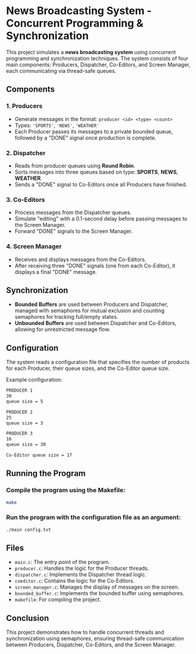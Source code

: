 # News Broadcasting System - Concurrent Programming & Synchronization

This project simulates a **news broadcasting system** using concurrent programming and synchronization techniques. The system consists of four main components: Producers, Dispatcher, Co-Editors, and Screen Manager, each communicating via thread-safe queues.

## Components

### 1. Producers
- Generate messages in the format: `producer <id> <type> <count>`
- Types: `'SPORTS'`, `'NEWS'`, `'WEATHER'`
- Each Producer passes its messages to a private bounded queue, followed by a "DONE" signal once production is complete.

### 2. Dispatcher
- Reads from producer queues using **Round Robin**.
- Sorts messages into three queues based on type: **SPORTS**, **NEWS**, **WEATHER**.
- Sends a "DONE" signal to Co-Editors once all Producers have finished.

### 3. Co-Editors
- Process messages from the Dispatcher queues.
- Simulate "editing" with a 0.1-second delay before passing messages to the Screen Manager.
- Forward "DONE" signals to the Screen Manager.

### 4. Screen Manager
- Receives and displays messages from the Co-Editors.
- After receiving three "DONE" signals (one from each Co-Editor), it displays a final "DONE" message.

## Synchronization

- **Bounded Buffers** are used between Producers and Dispatcher, managed with semaphores for mutual exclusion and counting semaphores for tracking full/empty states.
- **Unbounded Buffers** are used between Dispatcher and Co-Editors, allowing for unrestricted message flow.

## Configuration

The system reads a configuration file that specifies the number of products for each Producer, their queue sizes, and the Co-Editor queue size.

Example configuration:

```txt
PRODUCER 1
30
queue size = 5

PRODUCER 2
25
queue size = 3

PRODUCER 3
16
queue size = 30

Co-Editor queue size = 17
```
## Running the Program

### Compile the program using the Makefile:
```bash
make
```
### Run the program with the configuration file as an argument:

```bash
./main config.txt
```
## Files

- `main.c`: The entry point of the program.
- `producer.c`: Handles the logic for the Producer threads.
- `dispatcher.c`: Implements the Dispatcher thread logic.
- `coeditor.c`: Contains the logic for the Co-Editors.
- `screen_manager.c`: Manages the display of messages on the screen.
- `bounded_buffer.c`: Implements the bounded buffer using semaphores.
- `makefile`: For compiling the project.

## Conclusion

This project demonstrates how to handle concurrent threads and synchronization using semaphores, ensuring thread-safe communication between Producers, Dispatcher, Co-Editors, and the Screen Manager.


